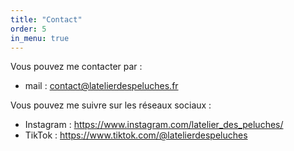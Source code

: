 ```yaml
---
title: "Contact"
order: 5
in_menu: true
---
```

Vous pouvez me contacter par :
- mail : contact@latelierdespeluches.fr

Vous pouvez me suivre sur les réseaux sociaux :
- Instagram : https://www.instagram.com/latelier_des_peluches/
- TikTok : https://www.tiktok.com/@latelierdespeluches 